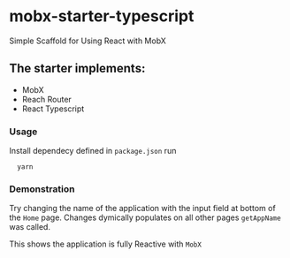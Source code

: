 # mobx-starter-typescript

Simple Scaffold for Using React with MobX


## The starter implements: 
- MobX 
- Reach Router
- React Typescript

### Usage

Install dependecy defined in `package.json`  run
```shell
  yarn 
```

### Demonstration 

Try changing the name of the application with the input field at bottom of the `Home` page. Changes dymically populates on all other pages  `getAppName` was called. 

This shows the application is fully Reactive with `MobX`


